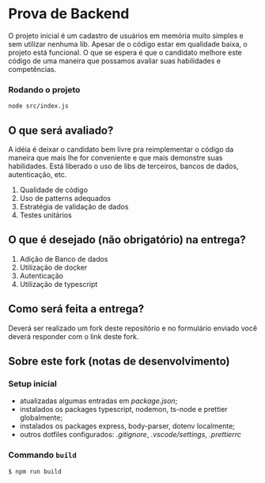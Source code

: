 # Prova de Backend

O projeto inicial é um cadastro de usuários em memória muito simples e sem utilizar nenhuma lib. Apesar de o código estar em qualidade baixa, o projeto está funcional. O que se espera é que o
candidato melhore este código de uma maneira que possamos avaliar suas habilidades e competências.

### Rodando o projeto

`node src/index.js`

## O que será avaliado?

A idéia é deixar o candidato bem livre pra reimplementar o código da maneira que mais lhe for conveniente e que mais demonstre suas habilidades. Está liberado o uso de libs de terceiros, bancos de
dados, autenticação, etc.

1. Qualidade de código
2. Uso de patterns adequados
3. Estratégia de validação de dados
4. Testes unitários

## O que é desejado (não obrigatório) na entrega?

1. Adição de Banco de dados
2. Utilização de docker
3. Autenticação
4. Utilização de typescript

## Como será feita a entrega?

Deverá ser realizado um fork deste repositório e no formulário enviado você deverá responder com o link deste fork.

## Sobre este fork (notas de desenvolvimento)

### Setup inicial

-   atualizadas algumas entradas em _package.json_;
-   instalados os packages typescript, nodemon, ts-node e prettier globalmente;
-   instalados os packages express, body-parser, dotenv localmente;
-   outros dotfiles configurados: _.gitignore_, _.vscode/settings_, _.prettierrc_

### Commando `build`

`$ npm run build`
